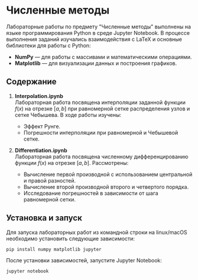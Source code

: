 # Численные методы

Лабораторные работы по предмету "Численные методы" выполнены на языке программирования Python в среде Jupyter Notebook. В процессе выполнения заданий изучались взаимодействия с LaTeX и основные библиотеки для работы с Python:

- **NumPy** — для работы с массивами и математическими операциями.
- **Matplotlib** — для визуализации данных и построения графиков.

## Содержание

1. **Interpolation.ipynb**  
   Лабораторная работа посвящена интерполяции заданной функции $f(x)$ на отрезке $[a, b]$ при равномерной сетке распределения узлов и сетке Чебышева. В ходе работы изучены:
   - Эффект Рунге.
   - Погрешности интерполяции при равномерной и Чебышевой сетке.

2. **Differentiation.ipynb**  
   Лабораторная работа посвящена численному дифференцированию функции $f(x)$ на отрезке $[a, b]$. Рассмотрены:
   - Вычисление первой производной с использованием центральной и правой разностей.
   - Вычисление второй производной второго и четвертого порядка.
   - Исследование погрешностей в зависимости от шага равномерной сетки.

## Установка и запуск

Для запуска лабораторных работ из командной строки на linux/macOS необходимо установить следующие зависимости:

```bash
pip install numpy matplotlib jupyter
```
После установки зависимостей, запустите Jupyter Notebook:

```bash
jupyter notebook
```
